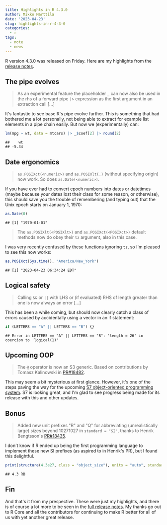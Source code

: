 ```yaml
---
title: Highlights in R 4.3.0
author: Mikko Marttila
date: '2023-04-23'
slug: highlights-in-r-4-3-0
categories:
  - r
tags:
  - note
  - news
---
```


R version 4.3.0 was released on Friday. Here are my highlights from the [release notes](https://cloud.r-project.org/bin/windows/base/NEWS.R-4.3.0.html).

<!--more-->

## The pipe evolves

> As an experimental feature the placeholder `_` can now also be used in the rhs of a forward pipe `|>` expression as the first argument in an extraction call [...]

It's fantastic to see base R's pipe evolve further. This is something that had bothered
me a lot personally, not being able to extract for example list elements in a pipe
chain easily. But now we (experimentally) can:


```r
lm(mpg ~ wt, data = mtcars) |> _$coef[2] |> round(2)
```

```
##    wt 
## -5.34
```

## Date ergonomics

> `as.POSIXct(<numeric>)` and `as.POSIXlt(.)` (without specifying origin) now work. So does `as.Date(<numeric>)`.

If you have ever had to convert epoch numbers into dates or datetimes (maybe
because your dates lost their class for some reason, or otherwise),
this should save you the trouble of remembering (and typing out) that
the Unix epoch starts on January 1, 1970:


```r
as.Date(0)
```

```
## [1] "1970-01-01"
```

> The `as.POSIXlt(<POSIXlt>)` and `as.POSIXct(<POSIXct>)` default methods now do obey their `tz` argument, also in this case.

I was very recently confused by these functions ignoring `tz`, so I'm pleased to see this now works:


```r
as.POSIXct(Sys.time(), "America/New_York")
```

```
## [1] "2023-04-23 06:34:24 EDT"
```

## Logical safety

> Calling `&&` or `||` with LHS or (if evaluated) RHS of length greater than one is now always an error [...]

This has been a while coming, but should now clearly catch a class of errors
caused by accidentally using a vector in an if statement:


```r
if (LETTERS == "A" || LETTERS == "B") {}
```

```
## Error in LETTERS == "A" || LETTERS == "B": 'length = 26' in coercion to 'logical(1)'
```

## Upcoming OOP

> The `@` operator is now an S3 generic. Based on contributions by Tomasz Kalinowski in [PR#18482](https://bugs.r-project.org/show_bug.cgi?id=18482).

This may seem a bit mysterious at first glance. However, it's one of the
steps paving the way for the upcoming [S7 object-oriented programming system](https://rconsortium.github.io/OOP-WG/).
S7 is looking great, and I'm glad to see progress being made for its release
with this and other updates.

## Bonus

> Added new unit prefixes "R" and "Q" for abbreviating (unrealistically large) sizes beyond 10271027 in `standard = "SI"`, thanks to Henrik Bengtsson's [PR#18435](https://bugs.r-project.org/show_bug.cgi?id=18435).

I don't know if R ended up being the first programming language to implement these
new SI prefixes (as aspired to in Henrik's PR), but I found this delightful.


```r
print(structure(4.3e27, class = "object_size"), units = "auto", standard = "SI")
```

```
## 4.3 RB
```

## Fin

And that's it from my prespective. These were just my highlights, and there is
of course a lot more to be seen in the [full release notes](https://cloud.r-project.org/bin/windows/base/NEWS.R-4.3.0.html).
My thanks go out to R Core and all the contributors for continuing to make R
better for all of us with yet another great release.
